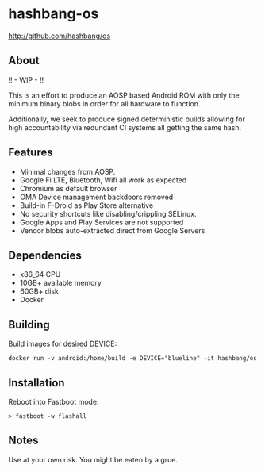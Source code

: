 # hashbang-os #

<http://github.com/hashbang/os>

## About ##

!! - WIP - !!

This is an effort to produce an AOSP based Android ROM with only the minimum
binary blobs in order for all hardware to function.

Additionally, we seek to produce signed deterministic builds allowing for high
accountability via redundant CI systems all getting the same hash.

## Features ##

  * Minimal changes from AOSP.
  * Google Fi LTE, Bluetooth, Wifi all work as expected
  * Chromium as default browser
  * OMA Device management backdoors removed
  * Build-in F-Droid as Play Store alternative
  * No security shortcuts like disabling/crippling SELinux.
  * Google Apps and Play Services are not supported
  * Vendor blobs auto-extracted direct from Google Servers

## Dependencies ##

 * x86_64 CPU
 * 10GB+ available memory
 * 60GB+ disk
 * Docker

## Building ##

Build images for desired DEVICE:
```
docker run -v android:/home/build -e DEVICE="blueline" -it hashbang/os
```

## Installation ##

Reboot into Fastboot mode.

```
> fastboot -w flashall
```

## Notes ##

Use at your own risk. You might be eaten by a grue.
